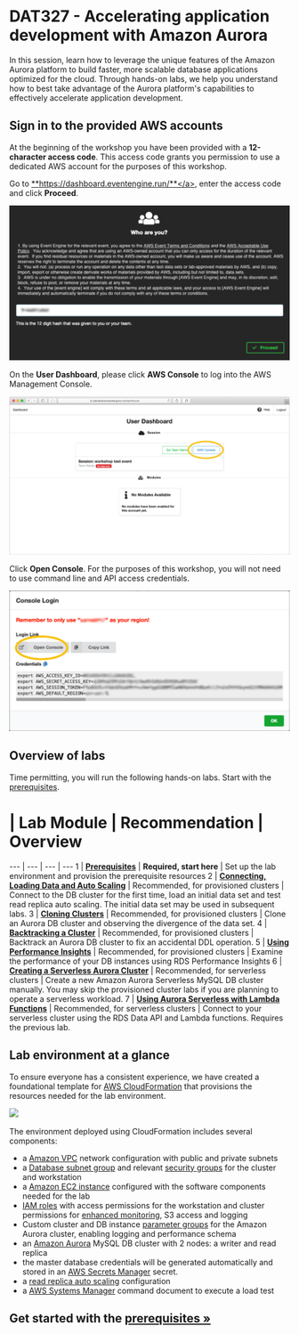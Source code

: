 # DAT327 - Accelerating application development with Amazon Aurora

In this session, learn how to leverage the unique features of the Amazon Aurora platform to build faster, more scalable database applications optimized for the cloud. Through hands-on labs, we help you understand how to best take advantage of the Aurora platform's capabilities to effectively accelerate application development.

## Sign in to the provided AWS accounts

At the beginning of the workshop you have been provided with a **12-character access code**. This access code grants you permission to use a dedicated AWS account for the purposes of this workshop.

Go to <a href="https://dashboard.eventengine.run/" target="_blank">**https://dashboard.eventengine.run/**</a>, enter the access code and click **Proceed**.

<span class="image">![EventEngine Login](ee-login.png?raw=true)</span>

On the **User Dashboard**, please click **AWS Console** to log into the AWS Management Console.

<span class="image">![EventEngine Dashboard](ee-dashboard.png?raw=true)</span>

Click **Open Console**. For the purposes of this workshop, you will not need to use command line and API access credentials.

<span class="image">![EventEngine Open Console](ee-open-console.png?raw=true)</span>

## Overview of labs

Time permitting, you will run the following hands-on labs. Start with the [prerequisites](/modules/prerequisites/).

# | Lab Module | Recommendation | Overview
--- | --- | --- | ---
1 | [**Prerequisites**](/modules/prerequisites/) | **Required, start here** | Set up the lab environment and provision the prerequisite resources
2 | [**Connecting, Loading Data and Auto Scaling**](/modules/connect/) | Recommended, for provisioned clusters | Connect to the DB cluster for the first time, load an initial data set and test read replica auto scaling. The initial data set may be used in subsequent labs.
3 | [**Cloning Clusters**](/modules/clone/) | Recommended, for provisioned clusters | Clone an Aurora DB cluster and observing the divergence of the data set.
4 | [**Backtracking a Cluster**](/modules/backtrack/) | Recommended, for provisioned clusters | Backtrack an Aurora DB cluster to fix an accidental DDL operation.
5 | [**Using Performance Insights**](/modules/perf-insights/) | Recommended, for provisioned clusters | Examine the performance of your DB instances using RDS Performance Insights
6 | [**Creating a Serverless Aurora Cluster**](/modules/create-serverless/) | Recommended, for serverless clusters | Create a new Amazon Aurora Serverless MySQL DB cluster manually. You may skip the provisioned cluster labs if you are planning to operate a serverless workload.
7 | [**Using Aurora Serverless with Lambda Functions**](/modules/connect-serverless/) | Recommended, for serverless clusters | Connect to your serverless cluster using the RDS Data API and Lambda functions. Requires the previous lab.

## Lab environment at a glance

To ensure everyone has a consistent experience, we have created a foundational template for <a href="https://aws.amazon.com/cloudformation/" target="_blank">AWS CloudFormation</a> that provisions the resources needed for the lab environment.

<div class="architecture"><img src="/assets/images/generic-architecture.png"></div>

The environment deployed using CloudFormation includes several components:

*	a <a href="https://docs.aws.amazon.com/vpc/latest/userguide/what-is-amazon-vpc.html" target="_blank">Amazon VPC</a> network configuration with public and private subnets
*	a <a href="https://docs.aws.amazon.com/AmazonRDS/latest/UserGuide/USER_VPC.WorkingWithRDSInstanceinaVPC.html#USER_VPC.Subnets" target="_blank">Database subnet group</a> and relevant <a href="https://docs.aws.amazon.com/vpc/latest/userguide/VPC_SecurityGroups.html" target="_blank">security groups</a> for the cluster and workstation
*	a <a href="https://docs.aws.amazon.com/AWSEC2/latest/UserGuide/Instances.html" target="_blank">Amazon EC2 instance</a> configured with the software components needed for the lab
*	<a href="https://docs.aws.amazon.com/IAM/latest/UserGuide/id_roles.html" target="_blank">IAM roles</a> with access permissions for the workstation and cluster permissions for <a href="https://docs.aws.amazon.com/AmazonRDS/latest/UserGuide/USER_Monitoring.OS.html" target="_blank">enhanced monitoring</a>, S3 access and logging
*	Custom cluster and DB instance <a href="https://docs.aws.amazon.com/AmazonRDS/latest/UserGuide/USER_WorkingWithParamGroups.html" target="_blank">parameter groups</a> for the Amazon Aurora cluster, enabling logging and performance schema
*	an <a href="https://docs.aws.amazon.com/AmazonRDS/latest/AuroraUserGuide/CHAP_AuroraOverview.html" target="_blank">Amazon Aurora</a> MySQL DB cluster with 2 nodes: a writer and read replica
* the master database credentials will be generated automatically and stored in an <A href="https://docs.aws.amazon.com/secretsmanager/latest/userguide/intro.html" target="_blank">AWS Secrets Manager</a> secret.
*	a <a href="https://docs.aws.amazon.com/AmazonRDS/latest/AuroraUserGuide/Aurora.Integrating.AutoScaling.html" target="_blank">read replica auto scaling</a> configuration
*	a <a href="https://docs.aws.amazon.com/systems-manager/latest/userguide/what-is-systems-manager.html" target="_blank">AWS Systems Manager</a> command document to execute a load test

## Get started with the [**prerequisites &raquo;**](/modules/prerequisites/)
